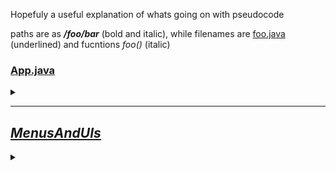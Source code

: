 Hopefuly a useful explanation of whats going on with pseudocode

paths are as __*/foo/bar*__ (bold and italic), while filenames are <span style="text-decoration: underline">foo.java</span> (underlined) and fucntions _foo()_ (italic)
<br>

### <span style="text-decoration: underline">[App.java](/src/App.java)</span>
<details><summary></summary>

Works as Main class  

_main()_  
Get flags from user, if there are any  
switch through the flags when flag is either  
    help,  
    bigger-help,  
    invincible or,  
    super-strength  
        call Help.flagHelp(),  
        Help.biggerHelp(),  
        Player.isInvincible = true;  
        Player.isSuperStrong = true  
in this order

at the end call Menu.mainMenu();
</details>

---

## __*[MenusAndUIs](/src/MenusAndUIs/)*__
<details><summary></summary>

### <span style="text-decoration: underline">[Menu.java](/src/MenusAndUIs/Menu.java)</span>
<details><summary></summary>

#### _mainMenu()_
Print some options to the player  
    those being to start the game,  
    print out a little help  
    quit the game  

#### classChoose()
Print the 4 available classes to choose from and apply according values to player stats

</details>

---

### <span style="text-decoration: underline"> [ClassChoose.java](/src/MenusAndUIs/ClassChoose.java) </span>


<details><summary></summary>

Not to be confused with Menu.classChoose()  
Sort of submenu of Menu.classChoose()  
When player chooses something, they are given some info about that class, including option to go back and choose again

When Player is happy with their class, the game proceeds to  
1. Initialize
2. Initialize the player class
3. Start ActionMenu

</details>